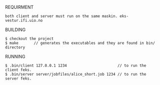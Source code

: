 REQUIRMENT

	both client and server must run on the same maskin. eks- vestur.ifi.uio.no

BUILDING

	$ checkout the project 
	$ make       // generates the executables and they are found in bin/ directory

RUNNING

	$ .bin/client 127.0.0.1 1234                       // to run the client feks. 
	$ .bin/server server/jobfiles/alice_short.job 1234 // to run the server feks. 

